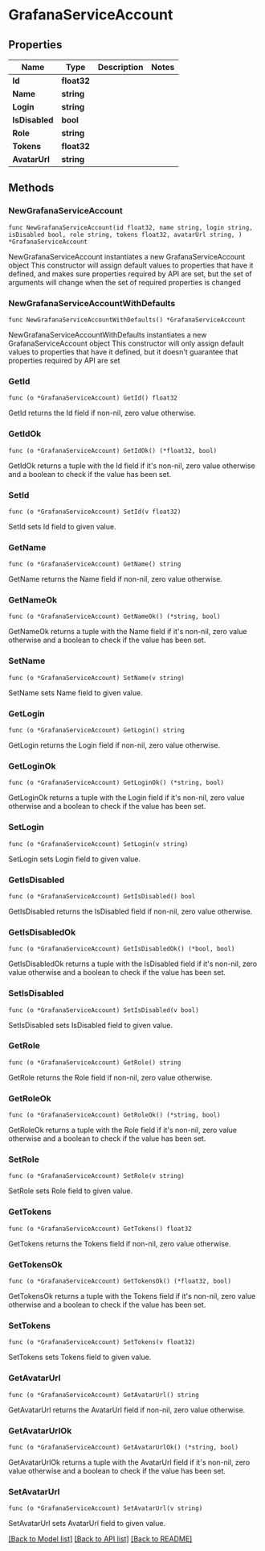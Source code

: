 # GrafanaServiceAccount

## Properties

Name | Type | Description | Notes
------------ | ------------- | ------------- | -------------
**Id** | **float32** |  | 
**Name** | **string** |  | 
**Login** | **string** |  | 
**IsDisabled** | **bool** |  | 
**Role** | **string** |  | 
**Tokens** | **float32** |  | 
**AvatarUrl** | **string** |  | 

## Methods

### NewGrafanaServiceAccount

`func NewGrafanaServiceAccount(id float32, name string, login string, isDisabled bool, role string, tokens float32, avatarUrl string, ) *GrafanaServiceAccount`

NewGrafanaServiceAccount instantiates a new GrafanaServiceAccount object
This constructor will assign default values to properties that have it defined,
and makes sure properties required by API are set, but the set of arguments
will change when the set of required properties is changed

### NewGrafanaServiceAccountWithDefaults

`func NewGrafanaServiceAccountWithDefaults() *GrafanaServiceAccount`

NewGrafanaServiceAccountWithDefaults instantiates a new GrafanaServiceAccount object
This constructor will only assign default values to properties that have it defined,
but it doesn't guarantee that properties required by API are set

### GetId

`func (o *GrafanaServiceAccount) GetId() float32`

GetId returns the Id field if non-nil, zero value otherwise.

### GetIdOk

`func (o *GrafanaServiceAccount) GetIdOk() (*float32, bool)`

GetIdOk returns a tuple with the Id field if it's non-nil, zero value otherwise
and a boolean to check if the value has been set.

### SetId

`func (o *GrafanaServiceAccount) SetId(v float32)`

SetId sets Id field to given value.


### GetName

`func (o *GrafanaServiceAccount) GetName() string`

GetName returns the Name field if non-nil, zero value otherwise.

### GetNameOk

`func (o *GrafanaServiceAccount) GetNameOk() (*string, bool)`

GetNameOk returns a tuple with the Name field if it's non-nil, zero value otherwise
and a boolean to check if the value has been set.

### SetName

`func (o *GrafanaServiceAccount) SetName(v string)`

SetName sets Name field to given value.


### GetLogin

`func (o *GrafanaServiceAccount) GetLogin() string`

GetLogin returns the Login field if non-nil, zero value otherwise.

### GetLoginOk

`func (o *GrafanaServiceAccount) GetLoginOk() (*string, bool)`

GetLoginOk returns a tuple with the Login field if it's non-nil, zero value otherwise
and a boolean to check if the value has been set.

### SetLogin

`func (o *GrafanaServiceAccount) SetLogin(v string)`

SetLogin sets Login field to given value.


### GetIsDisabled

`func (o *GrafanaServiceAccount) GetIsDisabled() bool`

GetIsDisabled returns the IsDisabled field if non-nil, zero value otherwise.

### GetIsDisabledOk

`func (o *GrafanaServiceAccount) GetIsDisabledOk() (*bool, bool)`

GetIsDisabledOk returns a tuple with the IsDisabled field if it's non-nil, zero value otherwise
and a boolean to check if the value has been set.

### SetIsDisabled

`func (o *GrafanaServiceAccount) SetIsDisabled(v bool)`

SetIsDisabled sets IsDisabled field to given value.


### GetRole

`func (o *GrafanaServiceAccount) GetRole() string`

GetRole returns the Role field if non-nil, zero value otherwise.

### GetRoleOk

`func (o *GrafanaServiceAccount) GetRoleOk() (*string, bool)`

GetRoleOk returns a tuple with the Role field if it's non-nil, zero value otherwise
and a boolean to check if the value has been set.

### SetRole

`func (o *GrafanaServiceAccount) SetRole(v string)`

SetRole sets Role field to given value.


### GetTokens

`func (o *GrafanaServiceAccount) GetTokens() float32`

GetTokens returns the Tokens field if non-nil, zero value otherwise.

### GetTokensOk

`func (o *GrafanaServiceAccount) GetTokensOk() (*float32, bool)`

GetTokensOk returns a tuple with the Tokens field if it's non-nil, zero value otherwise
and a boolean to check if the value has been set.

### SetTokens

`func (o *GrafanaServiceAccount) SetTokens(v float32)`

SetTokens sets Tokens field to given value.


### GetAvatarUrl

`func (o *GrafanaServiceAccount) GetAvatarUrl() string`

GetAvatarUrl returns the AvatarUrl field if non-nil, zero value otherwise.

### GetAvatarUrlOk

`func (o *GrafanaServiceAccount) GetAvatarUrlOk() (*string, bool)`

GetAvatarUrlOk returns a tuple with the AvatarUrl field if it's non-nil, zero value otherwise
and a boolean to check if the value has been set.

### SetAvatarUrl

`func (o *GrafanaServiceAccount) SetAvatarUrl(v string)`

SetAvatarUrl sets AvatarUrl field to given value.



[[Back to Model list]](../README.md#documentation-for-models) [[Back to API list]](../README.md#documentation-for-api-endpoints) [[Back to README]](../README.md)


